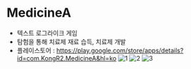 # MedicineA
* 텍스트 로그라이크 게임
* 탐험을 통해 치료제 재료 습득, 치료제 개발
* 플레이스토어 : https://play.google.com/store/apps/details?id=com.KongR2.MedicineA&hl=ko
![1](https://github.com/lsj90954511/MedicineA/assets/31687412/af6d1e9c-d9ab-4f36-bfd3-ac5eac9e1a5c)
![2](https://github.com/lsj90954511/MedicineA/assets/31687412/844c515c-fc32-44d6-a832-03507d5a35af)
![3](https://github.com/lsj90954511/MedicineA/assets/31687412/38f8f9ed-a5bf-48b5-b45f-19c9d05d761a)
